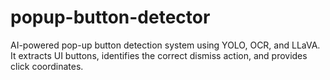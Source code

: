 # popup-button-detector
AI-powered pop-up button detection system using YOLO, OCR, and LLaVA. It extracts UI buttons, identifies the correct dismiss action, and provides click coordinates.
